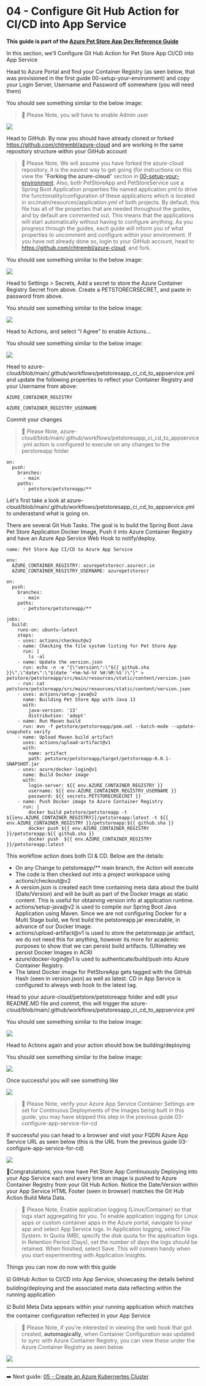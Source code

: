 # 04 - Configure Git Hub Action for CI/CD into App Service

__This guide is part of the [Azure Pet Store App Dev Reference Guide](../README.md)__

In this section, we'll Configure Git Hub Action for Pet Store App CI/CD into App Service

Head to Azure Portal and find your Container Registry (as seen below, that was provisioned in the first guide 00-setup-your-environment) and copy your Login Server, Username and Password off somewhere (you will need them)

You should see something similar to the below image:

> 📝 Please Note, you will have to enable Admin user

![](images/cr1.png)

Head to GitHub. By now you should have already cloned or forked https://github.com/chtrembl/azure-cloud and are working in the same repository structure within your GitHub account

> 📝 Please Note, We will assume you have forked the azure-cloud repository, it is the easiest way to get going (for instructions on this view the "**Forking the azure-cloud**" section in [00-setup-your-environment](../00-setup-your-environment/README.md). Also, both PetStoreApp and PetStoreService use a Spring Boot Application properties file named application.yml to drive the functionality/configuration of these applications which is located in src/main/resources/application.yml of both projects. By default, this file has all of the properties that are needed throughout the guides, and by default are commented out. This means that the applications will start automatically without having to configure anything. As you progress through the guides, each guide will inform you of what properties to uncomment and configure within your environment. If you have not already done so, login to your GitHub account, head to https://github.com/chtrembl/azure-cloud, and fork.

You should see something similar to the below image:

![](images/gh1.png)

Head to Settings > Secrets, Add a secret to store the Azure Container Registry Secret from above. Create a PETSTORECRSECRET, and paste in password from above.

You should see something similar to the below image:

![](images/gh2.png)

Head to Actions, and select "I Agree" to enable Actions...

You should see something similar to the below image:

![](images/gh4.png)

Head to azure-cloud/blob/main/.github/workflows/petstoresapp_ci_cd_to_appservice.yml and update the following properties to reflect your Container Registry and your Username from above:

```AZURE_CONTAINER_REGISTRY```

```AZURE_CONTAINER_REGISTRY_USERNAME```

Commit your changes

> 📝 Please Note, azure-cloud/blob/main/.github/workflows/petstoresapp_ci_cd_to_appservice.yml action is configured to execute on any changes to the perstoreapp folder 

```
on:
  push:
    branches:
      - main
    paths:
      - petstore/petstoreapp/**
```

Let's first take a look at azure-cloud/blob/main/.github/workflows/petstoresapp_ci_cd_to_appservice.yml to underastand what is going on. 

There are several Git Hub Tasks. The goal is to build the Spring Boot Java Pet Store Application Docker Image, Push it into Azure Container Registry and have an Azure App Service Web Hook to notify/deploy.

```
name: Pet Store App CI/CD to Azure App Service
  
env:
  AZURE_CONTAINER_REGISTRY: azurepetstorecr.azurecr.io
  AZURE_CONTAINER_REGISTRY_USERNAME: azurepetstorecr
  
on:
  push:
    branches:
      - main
    paths:
      - petstore/petstoreapp/**
      
jobs:
  build:
    runs-on: ubuntu-latest
    steps:
    - uses: actions/checkout@v2
    - name: Checking the file system listing for Pet Store App
      run: |
        ls -al
    - name: Update the version.json
      run: echo -n -e "{\"version\":\"${{ github.sha }}\",\"date\":\"$(date '+%m-%d-%Y %H:%M:%S')\"}" > petstore/petstoreapp/src/main/resources/static/content/version.json
    - run: cat petstore/petstoreapp/src/main/resources/static/content/version.json
    - uses: actions/setup-java@v2
      name: Building Pet Store App with Java 13
      with:
        java-version: '13'
        distribution: 'adopt'
    - name: Run Maven build
      run: mvn -f petstore/petstoreapp/pom.xml --batch-mode --update-snapshots verify
    - name: Upload Maven build artifact
      uses: actions/upload-artifact@v1
      with:
        name: artifact
        path: petstore/petstoreapp/target/petstoreapp-0.0.1-SNAPSHOT.jar
    - uses: azure/docker-login@v1
      name: Build Docker image
      with:
        login-server: ${{ env.AZURE_CONTAINER_REGISTRY }}
        username: ${{ env.AZURE_CONTAINER_REGISTRY_USERNAME }}
        password: ${{ secrets.PETSTORECRSECRET }}
    - name: Push Docker image to Azure Container Registry    
      run: |
        docker build petstore/petstoreapp -t ${{env.AZURE_CONTAINER_REGISTRY}}/petstoreapp:latest -t ${{ env.AZURE_CONTAINER_REGISTRY }}/petstoreapp:${{ github.sha }}
        docker push ${{ env.AZURE_CONTAINER_REGISTRY }}/petstoreapp:${{ github.sha }}
        docker push  ${{ env.AZURE_CONTAINER_REGISTRY }}/petstoreapp:latest
```

This workflow action does both CI & CD. Below are the details:

 - On any Change to petstoreapp/** main branch, the Action will execute
 - The code is then checked out into a project workspace using actions/checkout@v2
 - A version.json is created each time containing meta data about the build (Date/Version) and will be built as part of the Docker Image as static content. This is useful for obtaining version info at application runtime.
 - actions/setup-java@v2 is used to compile our Spring Boot Java Application using Maven. Since we are not configuring Docker for a Multi Stage build, we first build the petstoreapp.jar executable, in advance of our Docker Image.
 - actions/upload-artifact@v1 is used to store the petstoreapp.jar artifact, we do not need this for anything, however its more for academic purposes to show that we can persist build artifacts. (Ultimatley we persist Docker Images in ACR)
 - azure/docker-login@v1 is used to authenticate/build/push into Azure Container Registry.
 - The latest Docker image for PetStoreApp gets tagged with the GitHub Hash (seen in version.json) as well as latest. CD in App Service is configured to always web hook to the latest tag.

Head to your azure-cloud/petstore/petstoreapp folder and edit your README.MD file and commit, this will trigger the azure-cloud/blob/main/.github/workflows/petstoresapp_ci_cd_to_appservice.yml 

You should see something similar to the below image:

![](images/gh3.png)

Head to Actions again and your action should bow be building/deploying

You should see something similar to the below image:

![](images/gh5.png)

Once successful you will see something like 

![](images/gh6.png)

> 📝 Please Note, verify your Azure App Service Container Settings are set for Continuous Deployments of the Images being built in this guide, you may have skipped this step in the previous guide 03-configure-app-service-for-cd

If successful you can head to a browser and visit your FQDN Azure App Service URL as seen below (this is the URL from the previous guide 03-configure-app-service-for-cd)

![](images/browser1.png)

🎉Congratulations, you now have Pet Store App Continuously Deploying into your App Service each and every time an image is pushed to Azure Container Registry from your Git Hub Action. Notice the Date/Version within your App Service HTML Footer (seen in browser) matches the Git Hub Action Build Meta Data.

> 📝 Please Note,  Enable application logging (Linux/Container) so that logs start aggregating for you. To enable application logging for Linux apps or custom container apps in the Azure portal, navigate to your app and select App Service logs. In Application logging, select File System. In Quota (MB), specify the disk quota for the application logs. In Retention Period (Days), set the number of days the logs should be retained. When finished, select Save. This will comein handy when you start experimenting with Application Insights.

Things you can now do now with this guide

☑️ GitHub Action to CI/CD into App Service, showcasing the details behind building/deploying and the associated meta data reflecting within the running application

☑️ Build Meta Data appears within your running application which matches the container configuration reflected in your App Service


> 📝 Please Note, if you're interested in viewing the web hook that got created, **automagically**, when Container Configuration was updated to sync with Azure Container Registry, you can view these under the Azure Container Registry as seen below.

![](images/webhook.png)

---
➡️ Next guide: [05 - Create an Azure Kubernertes Cluster](../05-create-an-azure-k8s-cluster/README.md)
